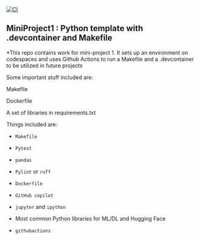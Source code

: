[![CI](https://github.com/nogibjj/mlops-template/actions/workflows/cicd.yml/badge.svg?branch=GPU)](https://github.com/nogibjj/mlops-template/actions/workflows/cicd.yml)

## MiniProject1 : Python template with .devcontainer and Makefile


*This repo contains work for mini-project 1. It sets up an environment on codespaces and uses Github Actions to run a Makefile and a .devcontainer to be utilized in future projects

Some important stuff included are:

Makefile

Dockerfile

A set of libraries in requirements.txt

Things included are:

* `Makefile`

* `Pytest`

* `pandas`

* `Pylint` or `ruff`

* `Dockerfile`

* `GitHub copilot`

* `jupyter` and `ipython` 

* Most common Python libraries for ML/DL and Hugging Face

* `githubactions` 
